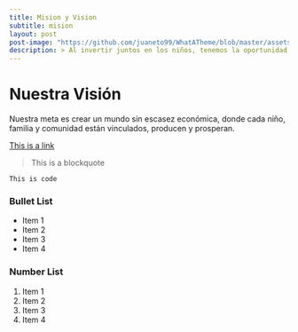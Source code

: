 ```yaml
---
title: Mision y Vision
subtitle: mision
layout: post
post-image: "https://github.com/juaneto99/WhatATheme/blob/master/assets/images/portada.jpg?raw=true"
description: > Al invertir juntos en los niños, tenemos la oportunidad de crear un cambio real y duradero para familias y comunidades a nivel mundial.
---
```


# Nuestra Visión

Nuestra meta es crear un mundo sin escasez económica, donde cada niño, familia y comunidad están vinculados, producen y prosperan.

[This is a link](#)

> This is a blockquote

`This is code`

### Bullet List
* Item 1
* Item 2
* Item 3
* Item 4

### Number List
1. Item 1
2. Item 2
3. Item 3
4. Item 4
